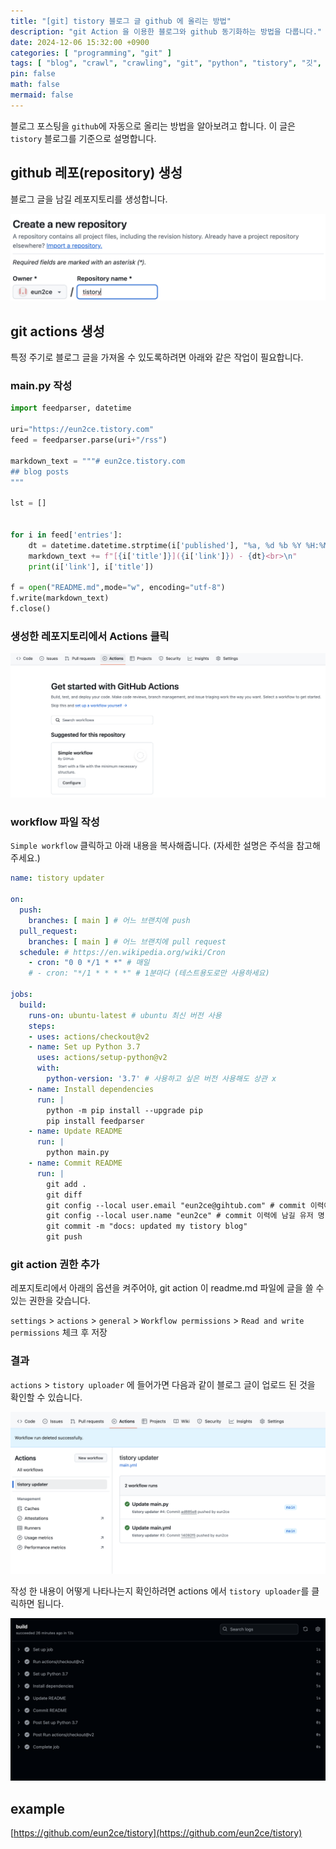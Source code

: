 ```yaml
---
title: "[git] tistory 블로그 글 github 에 올리는 방법"
description: "git Action 을 이용한 블로그와 github 동기화하는 방법을 다룹니다."
date: 2024-12-06 15:32:00 +0900
categories: [ "programming", "git" ]
tags: [ "blog", "crawl", "crawling", "git", "python", "tistory", "깃", "깃헙", "블로그", "크롤링" ]
pin: false
math: false
mermaid: false
---
```


블로그 포스팅을 `github`에 자동으로 올리는 방법을 알아보려고 합니다. 이 글은 `tistory` 블로그를 기준으로 설명합니다.

## github 레포(repository) 생성

블로그 글을 남길 레포지토리를 생성합니다.

![repository 생성](/assets/img/posts/programming/git/2024-12-04-git-using-gitaction-with-tistory/2024-12-06-15-10-00.png)

## git actions 생성

특정 주기로 블로그 글을 가져올 수 있도록하려면 아래와 같은 작업이 필요합니다.

### main.py 작성

```python
import feedparser, datetime

uri="https://eun2ce.tistory.com"
feed = feedparser.parse(uri+"/rss")

markdown_text = """# eun2ce.tistory.com
## blog posts
"""

lst = []


for i in feed['entries']:
    dt = datetime.datetime.strptime(i['published'], "%a, %d %b %Y %H:%M:%S %z").strftime("%b %d, %Y")
    markdown_text += f"[{i['title']}]({i['link']}) - {dt}<br>\n"
    print(i['link'], i['title'])

f = open("README.md",mode="w", encoding="utf-8")
f.write(markdown_text)
f.close()
```

### 생성한 레포지토리에서 Actions 클릭

![actions](/assets/img/posts/programming/git/2024-12-04-git-using-gitaction-with-tistory/2024-12-06-15-18-00.png)

### workflow 파일 작성

`Simple workflow` 클릭하고 아래 내용을 복사해줍니다. (자세한 설명은 주석을 참고해주세요.)

```yaml
name: tistory updater

on:
  push:
    branches: [ main ] # 어느 브랜치에 push
  pull_request:
    branches: [ main ] # 어느 브랜치에 pull request
  schedule: # https://en.wikipedia.org/wiki/Cron
    - cron: "0 0 */1 * *" # 매일
    # - cron: "*/1 * * * *" # 1분마다 (테스트용도로만 사용하세요)

jobs:
  build:
    runs-on: ubuntu-latest # ubuntu 최신 버전 사용
    steps:
    - uses: actions/checkout@v2
    - name: Set up Python 3.7
      uses: actions/setup-python@v2
      with:
        python-version: '3.7' # 사용하고 싶은 버전 사용해도 상관 x
    - name: Install dependencies
      run: |
        python -m pip install --upgrade pip
        pip install feedparser
    - name: Update README
      run: |
        python main.py
    - name: Commit README
      run: |
        git add .
        git diff
        git config --local user.email "eun2ce@gihtub.com" # commit 이력에 남길 email
        git config --local user.name "eun2ce" # commit 이력에 남길 유저 명
        git commit -m "docs: updated my tistory blog"
        git push
```

### git action 권한 추가

레포지토리에서 아래의 옵션을 켜주어야, git action 이 readme.md 파일에 글을 쓸 수 있는 권한을 갖습니다.

`settings` > `actions` > `general` > `Workflow permissions` > `Read and write permissions` 체크 후 저장

### 결과
`actions` > `tistory uploader` 에 들어가면 다음과 같이 블로그 글이 업로드 된 것을 확인할 수 있습니다.

![result](/assets/img/posts/programming/git/2024-12-04-git-using-gitaction-with-tistory/2024-12-06-15-38-59.png)


작성 한 내용이 어떻게 나타나는지 확인하려면 actions 에서 `tistory uploader`를 클릭하면 됩니다.

![check](/assets/img/posts/programming/git/2024-12-04-git-using-gitaction-with-tistory/2024-12-06-15-26-38.png)

## example

[https://github.com/eun2ce/tistory](https://github.com/eun2ce/tistory)
